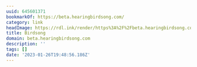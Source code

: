 ```yaml
---
uuid: 645601371
bookmarkOf: https://beta.hearingbirdsong.com/
category: link
headImage: https://rdl.ink/render/https%3A%2F%2Fbeta.hearingbirdsong.com%2F
title: Birdsong
domain: beta.hearingbirdsong.com
description: ''
tags: []
date: '2023-01-26T19:48:56.186Z'
---
```



